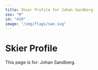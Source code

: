 ```yaml
---
title: Skier Profile for Johan Sandberg
sex: "M"
id: "439"
image: "/img/flags/swe.svg" 
---
```


# Skier Profile

This page is for: Johan Sandberg.
    